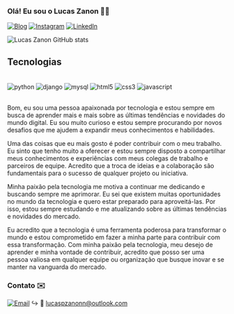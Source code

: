### Olá! Eu sou o Lucas Zanon 🤙🏻

[![Blog](https://img.shields.io/website?label=LucasZanon&style=for-the-badge&url=https://lucaszan0n.github.io/LucasZanon_Projeto/)](https://lucaszan0n.github.io/LucasZanon_Projeto/)
[![Instagram](https://img.shields.io/badge/Instagram-E4405F?style=for-the-badge&logo=instagram&logoColor=white)](https://instagram.com/zanon_lucas)
[![LinkedIn](https://img.shields.io/badge/LinkedIn-0077B5?style=for-the-badge&logo=linkedin&logoColor=white)](https://www.linkedin.com/in/zanon-lucas/)

![Lucas Zanon GitHub stats](https://github-readme-stats.vercel.app/api?username=LucasZan0n&show_icons=true&theme=dark)

## Tecnologias

<div style="display inline_block"><br/>
<img align="center" alt="python" src="https://img.shields.io/badge/Python-14354C?style=for-the-badge&logo=python&logoColor=white" />
<img align="center" alt="django" src="https://img.shields.io/badge/Django-092E20?style=for-the-badge&logo=django&logoColor=white" />
<img align="center" alt="mysql" src="https://img.shields.io/badge/MySQL-00000F?style=for-the-badge&logo=mysql&logoColor=white" />
<img align="center" alt="html5" src="https://img.shields.io/badge/HTML5-E34F26?style=for-the-badge&logo=html5&logoColor=white" />
<img align="center" alt="css3" src="https://img.shields.io/badge/CSS3-1572B6?style=for-the-badge&logo=css3&logoColor=white" />
<img align="center" alt="javascript" src="https://img.shields.io/badge/JavaScript-323330?style=for-the-badge&logo=javascript&logoColor=F7DF1E" />
</div><br/>

Bom, eu sou uma pessoa apaixonada por tecnologia e estou sempre em busca de aprender mais e mais sobre as últimas tendências e novidades do mundo digital. Eu sou muito curioso e estou sempre procurando por novos desafios que me ajudem a expandir meus conhecimentos e habilidades.

Uma das coisas que eu mais gosto é poder contribuir com o meu trabalho. Eu sinto que tenho muito a oferecer e estou sempre disposto a compartilhar meus conhecimentos e experiências com meus colegas de trabalho e parceiros de equipe. Acredito que a troca de ideias e a colaboração são fundamentais para o sucesso de qualquer projeto ou iniciativa.

Minha paixão pela tecnologia me motiva a continuar me dedicando e buscando sempre me aprimorar. Eu sei que existem muitas oportunidades no mundo da tecnologia e quero estar preparado para aproveitá-las. Por isso, estou sempre estudando e me atualizando sobre as últimas tendências e novidades do mercado.

Eu acredito que a tecnologia é uma ferramenta poderosa para transformar o mundo e estou comprometido em fazer a minha parte para contribuir com essa transformação. Com minha paixão pela tecnologia, meu desejo de aprender e minha vontade de contribuir, acredito que posso ser uma pessoa valiosa em qualquer equipe ou organização que busque inovar e se manter na vanguarda do mercado.

### Contato ✉️

[![Email](https://img.shields.io/badge/Microsoft_Outlook-0078D4?style=for-the-badge&logo=microsoft-outlook&logoColor=white)](lucaspzanonn@outlook.com) ↪ 📨 lucaspzanonn@outlook.com

